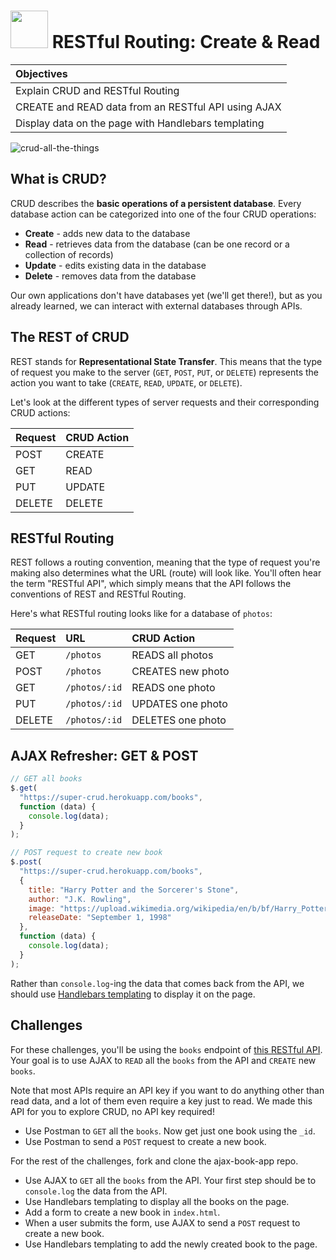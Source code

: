 # <img src="https://cloud.githubusercontent.com/assets/7833470/10899314/63829980-8188-11e5-8cdd-4ded5bcb6e36.png" height="60"> RESTful Routing: Create & Read

| Objectives |
| :--- |
| Explain CRUD and RESTful Routing |
| CREATE and READ data from an RESTful API using AJAX |
| Display data on the page with Handlebars templating |

![crud-all-the-things](https://cloud.githubusercontent.com/assets/7833470/10917104/d7fdd2ee-8213-11e5-8cf8-466ff1677a6d.jpg)

## What is CRUD?

CRUD describes the **basic operations of a persistent database**. Every database action can be categorized into one of the four CRUD operations:

* **Create** - adds new data to the database
* **Read** - retrieves data from the database (can be one record or a collection of records)
* **Update** - edits existing data in the database
* **Delete** - removes data from the database

Our own applications don't have databases yet (we'll get there!), but as you already learned, we can interact with external databases through APIs.

## The REST of CRUD

REST stands for **Representational State Transfer**. This means that the type of request you make to the server (`GET`, `POST`, `PUT`, or `DELETE`) represents the action you want to take (`CREATE`, `READ`, `UPDATE`, or `DELETE`).

Let's look at the different types of server requests and their corresponding CRUD actions:

| Request | CRUD Action |
| :--- | :--- |
| POST | CREATE |
| GET | READ |
| PUT | UPDATE |
| DELETE | DELETE |

## RESTful Routing

REST follows a routing convention, meaning that the type of request you're making also determines what the URL (route) will look like. You'll often hear the term "RESTful API", which simply means that the API follows the conventions of REST and RESTful Routing.

Here's what RESTful routing looks like for a database of `photos`:

| Request | URL | CRUD Action |
| :--- | :--- | :--- |
| GET | `/photos` | READS all photos |
| POST | `/photos` | CREATES new photo |
| GET | `/photos/:id` | READS one photo |
| PUT | `/photos/:id` | UPDATES one photo |
| DELETE | `/photos/:id` | DELETES one photo |

## AJAX Refresher: GET & POST

```js
// GET all books
$.get(
  "https://super-crud.herokuapp.com/books",
  function (data) {
    console.log(data);
  }
);

// POST request to create new book
$.post(
  "https://super-crud.herokuapp.com/books",
  {
    title: "Harry Potter and the Sorcerer's Stone",
    author: "J.K. Rowling",
    image: "https://upload.wikimedia.org/wikipedia/en/b/bf/Harry_Potter_and_the_Sorcerer's_Stone.jpg",
    releaseDate: "September 1, 1998"
  },
  function (data) {
    console.log(data);
  }
);
```

Rather than `console.log`-ing the data that comes back from the API, we should use <a href="https://github.com/sf-wdi-24/modules/tree/master/week-02-ajax-and-js-objects/day-03/module-01" target="_blank">Handlebars templating</a> to display it on the page.

## Challenges

For these challenges, you'll be using the `books` endpoint of <a href="https://github.com/sf-wdi-24/crud-api" target="_blank">this RESTful API</a>. Your goal is to use AJAX to `READ` all the `books` from the API and `CREATE` new `books`.

Note that most APIs require an API key if you want to do anything other than read data, and a lot of them even require a key just to read. We made this API for you to explore CRUD, no API key required!

* Use Postman to `GET` all the `books`. Now get just one book using the `_id`.
* Use Postman to send a `POST` request to create a new book.

For the rest of the challenges, fork and clone the ajax-book-app repo.

* Use AJAX to `GET` all the `books` from the API. Your first step should be to `console.log` the data from the API.
* Use Handlebars templating to display all the books on the page.
* Add a form to create a new book in `index.html`.
* When a user submits the form, use AJAX to send a `POST` request to create a new book.
* Use Handlebars templating to add the newly created book to the page.
